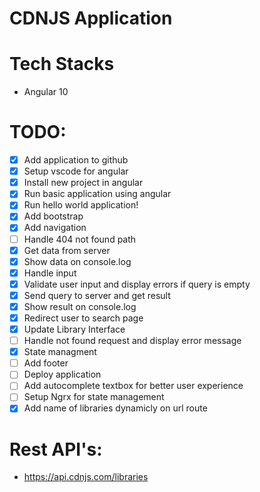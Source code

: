 # CDNJS Application

# Tech Stacks

* Angular 10

# TODO:

* [x] Add application to github
* [x] Setup vscode for angular
* [x] Install new project in angular
* [x] Run basic application using angular
* [x] Run hello world application!
* [x] Add bootstrap
* [x] Add navigation
* [ ] Handle 404 not found path
* [x] Get data from server
* [x] Show data on console.log
* [x] Handle input
* [x] Validate user input and display errors if query is empty
* [x] Send query to server and get result 
* [x] Show result on console.log
* [x] Redirect user to search page
* [x] Update Library Interface
* [ ] Handle not found request and display error message
* [x] State managment
* [ ] Add footer
* [ ] Deploy application
* [ ] Add autocomplete textbox for better user experience
* [ ] Setup Ngrx for state management 
* [x] Add name of libraries dynamicly on url route

# Rest API's:

* https://api.cdnjs.com/libraries

